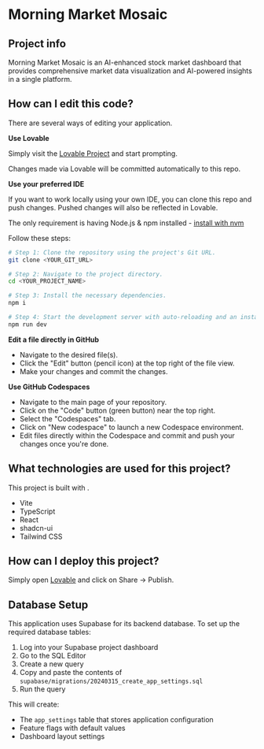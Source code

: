 # Morning Market Mosaic

## Project info

Morning Market Mosaic is an AI-enhanced stock market dashboard that provides comprehensive market data visualization and AI-powered insights in a single platform.

## How can I edit this code?

There are several ways of editing your application.

**Use Lovable**

Simply visit the [Lovable Project](https://lovable.dev/projects/c6f9948a-c301-44b1-8caa-46dc5a6bdb3f) and start prompting.

Changes made via Lovable will be committed automatically to this repo.

**Use your preferred IDE**

If you want to work locally using your own IDE, you can clone this repo and push changes. Pushed changes will also be reflected in Lovable.

The only requirement is having Node.js & npm installed - [install with nvm](https://github.com/nvm-sh/nvm#installing-and-updating)

Follow these steps:

```sh
# Step 1: Clone the repository using the project's Git URL.
git clone <YOUR_GIT_URL>

# Step 2: Navigate to the project directory.
cd <YOUR_PROJECT_NAME>

# Step 3: Install the necessary dependencies.
npm i

# Step 4: Start the development server with auto-reloading and an instant preview.
npm run dev
```

**Edit a file directly in GitHub**

- Navigate to the desired file(s).
- Click the "Edit" button (pencil icon) at the top right of the file view.
- Make your changes and commit the changes.

**Use GitHub Codespaces**

- Navigate to the main page of your repository.
- Click on the "Code" button (green button) near the top right.
- Select the "Codespaces" tab.
- Click on "New codespace" to launch a new Codespace environment.
- Edit files directly within the Codespace and commit and push your changes once you're done.

## What technologies are used for this project?

This project is built with .

- Vite
- TypeScript
- React
- shadcn-ui
- Tailwind CSS

## How can I deploy this project?

Simply open [Lovable](https://lovable.dev/projects/c6f9948a-c301-44b1-8caa-46dc5a6bdb3f) and click on Share -> Publish.

## Database Setup

This application uses Supabase for its backend database. To set up the required database tables:

1. Log into your Supabase project dashboard
2. Go to the SQL Editor
3. Create a new query
4. Copy and paste the contents of `supabase/migrations/20240315_create_app_settings.sql`
5. Run the query

This will create:
- The `app_settings` table that stores application configuration
- Feature flags with default values
- Dashboard layout settings
